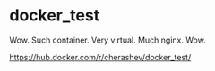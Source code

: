 # docker_test

Wow. Such container. Very virtual. Much nginx. Wow.

https://hub.docker.com/r/cherashev/docker_test/
